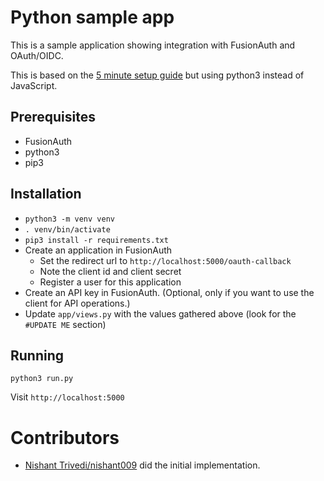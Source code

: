 # Python sample app

This is a sample application showing integration with FusionAuth and OAuth/OIDC.

This is based on the [5 minute setup guide](https://fusionauth.io/docs/v1/tech/5-minute-setup-guide) but using python3 instead of JavaScript.

## Prerequisites

* FusionAuth
* python3
* pip3

## Installation

* `python3 -m venv venv`
* `. venv/bin/activate`
* `pip3 install -r requirements.txt`
* Create an application in FusionAuth
  * Set the redirect url to `http://localhost:5000/oauth-callback`
  * Note the client id and client secret
  * Register a user for this application
* Create an API key in FusionAuth. (Optional, only if you want to use the client for API operations.)
* Update `app/views.py` with the values gathered above (look for the `#UPDATE ME` section)

## Running

`python3 run.py`

Visit `http://localhost:5000`

# Contributors

* [Nishant Trivedi/nishant009](https://github.com/nishant009) did the initial implementation. 

